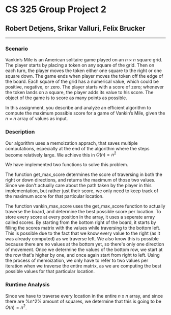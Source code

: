 # CS 325 Group Project 2

## Robert Detjens, Srikar Valluri, Felix Brucker

---

### Scenario

Vankin’s Mile is an American solitaire game played on an $n$ × $n$ square grid. The player starts by placing a token on any square of the grid. Then on each turn, the player moves the token either one square to the right or one square down. The game ends when player moves the token off the edge of the board. Each square of the grid has a numerical value, which could be positive, negative, or zero. The player starts with a score of zero; whenever the token lands on a square, the player
adds its value to his score. The object of the game is to score as many points as possible.

In this assignment, you describe and analyze an efficient algorithm to compute the maximum possible score for a game of Vankin’s Mile, given the $n$ × $n$ array of values as input.

### Description

Our algorithm uses a memoization apprach, that saves multiple computations, especially at the end of the algorithm where the steps become relatively large. We achieve this in $O(n) = n^2$

We have implemented two functions to solve this problem. 

The function get_max_score determines the score of traversing in both the right or down directions, and returns the maximum of those two values. Since we don't actually care about the path taken by the player in this implementation, but rather just their score, we only need to keep track of the maximum score for that particular location.

The function vankin_max_score uses the get_max_score function to actually traverse the board, and determine the best possible score per location. To store every score at every position in the array, it uses a seperate array called scores. By starting from the bottom right of the board, it starts by filling the scores matrix with the values while traversing to the bottom left. This is possible due to the fact that we know every value to the right (as it was already computed) as we traverse left. We also know this is possible because there are no values at the bottom yet, so there's only one direction of movement. Once we determine the values of the bottom row, we start at the row that's higher by one, and once again start from right to left. Using the process of memoization, we only have to refer to two values per iteration when we traverse the entire matrix, as we are computing the best possible values for that particular location. 

### Runtime Analysis

Since we have to traverse every location in the entire $n$ x $n$ array, and since there are %n^2% amount of squares, we determine that this is going to be $O(n) = n^2$.
